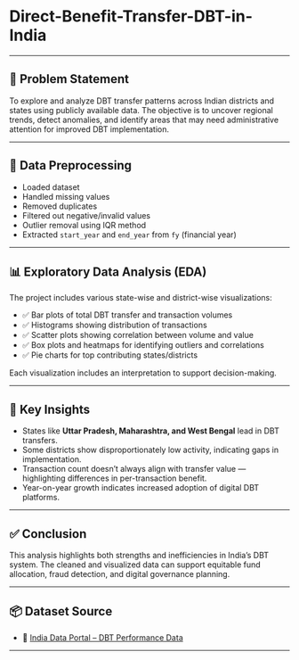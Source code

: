 # Direct-Benefit-Transfer-DBT-in-India

---

## 📌 Problem Statement

To explore and analyze DBT transfer patterns across Indian districts and states using publicly available data. The objective is to uncover regional trends, detect anomalies, and identify areas that may need administrative attention for improved DBT implementation.

---

## 🧹 Data Preprocessing

- Loaded dataset
- Handled missing values
- Removed duplicates
- Filtered out negative/invalid values
- Outlier removal using IQR method
- Extracted `start_year` and `end_year` from `fy` (financial year)

---

## 📊 Exploratory Data Analysis (EDA)

The project includes various state-wise and district-wise visualizations:

- ✅ Bar plots of total DBT transfer and transaction volumes
- ✅ Histograms showing distribution of transactions
- ✅ Scatter plots showing correlation between volume and value
- ✅ Box plots and heatmaps for identifying outliers and correlations
- ✅ Pie charts for top contributing states/districts

Each visualization includes an interpretation to support decision-making.

---

## 📌 Key Insights

- States like **Uttar Pradesh, Maharashtra, and West Bengal** lead in DBT transfers.
- Some districts show disproportionately low activity, indicating gaps in implementation.
- Transaction count doesn’t always align with transfer value — highlighting differences in per-transaction benefit.
- Year-on-year growth indicates increased adoption of digital DBT platforms.

---

## ✅ Conclusion

This analysis highlights both strengths and inefficiencies in India’s DBT system. The cleaned and visualized data can support equitable fund allocation, fraud detection, and digital governance planning.

---

## 📦 Dataset Source

- 📎 [India Data Portal – DBT Performance Data](https://indiadataportal.com/p/direct-benefit-transfer/r/cabinet-dbtbharat_dbt_performance-dt-ot-aaa)

---

##
